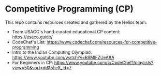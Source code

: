 # Competitive Programming (CP)
This repo contains resources created and gathered by the Helios team.
- Team USACO's hand-curated educational CP content: https://usaco.guide/
- CodeChef's List: https://www.codechef.com/resources-for-competitive-programming
- Intro to the Indian Computing Olympiad: https://www.youtube.com/watch?v=B6MlFZUeA8A
- For Beginners in CP: https://www.youtube.com/c/CodeChef1/playlists?view=50&sort=dd&shelf_id=7
